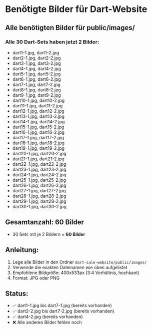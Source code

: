 # Benötigte Bilder für Dart-Website

## Alle benötigten Bilder für public/images/

### Alle 30 Dart-Sets haben jetzt 2 Bilder:
- dart1-1.jpg, dart1-2.jpg
- dart2-1.jpg, dart2-2.jpg  
- dart3-1.jpg, dart3-2.jpg
- dart4-1.jpg, dart4-2.jpg
- dart5-1.jpg, dart5-2.jpg
- dart6-1.jpg, dart6-2.jpg
- dart7-1.jpg, dart7-2.jpg
- dart8-1.jpg, dart8-2.jpg
- dart9-1.jpg, dart9-2.jpg
- dart10-1.jpg, dart10-2.jpg
- dart11-1.jpg, dart11-2.jpg
- dart12-1.jpg, dart12-2.jpg
- dart13-1.jpg, dart13-2.jpg
- dart14-1.jpg, dart14-2.jpg
- dart15-1.jpg, dart15-2.jpg
- dart16-1.jpg, dart16-2.jpg
- dart17-1.jpg, dart17-2.jpg
- dart18-1.jpg, dart18-2.jpg
- dart19-1.jpg, dart19-2.jpg
- dart20-1.jpg, dart20-2.jpg
- dart21-1.jpg, dart21-2.jpg
- dart22-1.jpg, dart22-2.jpg
- dart23-1.jpg, dart23-2.jpg
- dart24-1.jpg, dart24-2.jpg
- dart25-1.jpg, dart25-2.jpg
- dart26-1.jpg, dart26-2.jpg
- dart27-1.jpg, dart27-2.jpg
- dart28-1.jpg, dart28-2.jpg
- dart29-1.jpg, dart29-2.jpg
- dart30-1.jpg, dart30-2.jpg

## Gesamtanzahl: 60 Bilder
- 30 Sets mit je 2 Bildern = **60 Bilder**

## Anleitung:
1. Lege alle Bilder in den Ordner `dart-sale-website/public/images/`
2. Verwende die exakten Dateinamen wie oben aufgelistet
3. Empfohlene Bildgröße: 400x533px (3:4 Verhältnis, hochkant)
4. Format: JPG oder PNG

## Status:
- ✅ dart1-1.jpg bis dart7-1.jpg (bereits vorhanden)
- ✅ dart2-2.jpg bis dart7-2.jpg (bereits vorhanden)
- ✅ dart4-2.jpg (bereits vorhanden)
- ❌ Alle anderen Bilder fehlen noch 